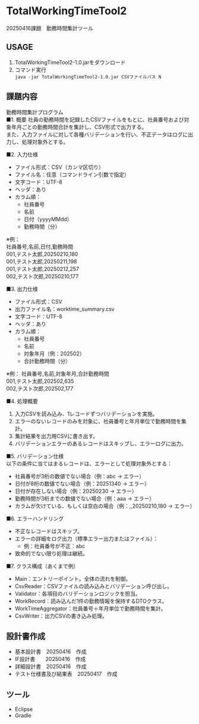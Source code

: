 # TotalWorkingTimeTool2
20250416課題　勤務時間集計ツール

## USAGE
1. TotalWorkingTimeTool2-1.0.jarをダウンロード
1. コマンド実行  
`java -jar TotalWorkingTimeTool2-1.0.jar CSVファイルパス N`

## 課題内容
勤務時間集計プログラム  
■1. 概要
社員の勤務時間を記録したCSVファイルをもとに、社員番号および対象年月ごとの勤務時間合計を集計し、CSV形式で出力する。  
また、入力ファイルに対して各種バリデーションを行い、不正データはログに出力し、処理対象外とする。
  
■2. 入力仕様
- ファイル形式：CSV（カンマ区切り）
- ファイル名：任意（コマンドライン引数で指定）
- 文字コード：UTF-8
- ヘッダ：あり
- カラム順：
  - 社員番号
  - 名前
  - 日付（yyyyMMdd）
  - 勤務時間（分）
  
※例：  
社員番号,名前,日付,勤務時間  
001,テスト太郎,20250210,180  
001,テスト太郎,20250211,198  
001,テスト太郎,20250212,257  
002,テスト次郎,20250210,177  
  
■3. 出力仕様
- ファイル形式：CSV
- 出力ファイル名：worktime_summary.csv
- 文字コード：UTF-8
- ヘッダ：あり
- カラム順：
  - 社員番号
  - 名前
  - 対象年月（例：202502）
  - 合計勤務時間（分）
  
※例：
社員番号,名前,対象年月,合計勤務時間  
001,テスト太郎,202502,635  
002,テスト次郎,202502,177  
  
■4. 処理概要  
1. 入力CSVを読み込み、1レコードずつバリデーションを実施。
2. エラーのないレコードのみを対象に、社員番号と年月単位で勤務時間を集計。
3. 集計結果を出力用CSVに書き出す。
4. バリデーションエラーのあるレコードはスキップし、エラーログに出力。
  
■5. バリデーション仕様  
以下の条件に当てはまるレコードは、エラーとして処理対象外とする：
- 社員番号が3桁の数値でない場合（例：abc → エラー）
- 日付が8桁の数値でない場合（例：20251340 → エラー）
- 日付が存在しない場合（例：20250230 → エラー）
- 勤務時間が3桁までの数値でない場合（例：aaa → エラー）
- カラムが欠けている、もしくは空白の場合（例：,,20250210,180 → エラー）
  
■6. エラーハンドリング  
- 不正なレコードはスキップ。
- エラーの詳細をログ出力（標準エラー出力またはファイル）：
  - 例：社員番号が不正：abc
- 致命的でない限り処理は継続。
  
■7. クラス構成（あくまで例）  
- Main：エントリーポイント。全体の流れを制御。
- CsvReader：CSVファイルの読み込みとバリデーション呼び出し。
- Validator：各項目のバリデーションロジックを担当。
- WorkRecord：読み込んだ1件の勤務情報を保持するDTOクラス。
- WorkTimeAggregator：社員番号＋年月単位で勤務時間を集計。
- CsvWriter：出力CSVの書き込み処理。

## 設計書作成
- 基本設計書　20250416　作成
- IF設計書　　20250416　作成
- 詳細設計書　20250416　作成
- テスト仕様書及び結果表　20250417　作成
## ツール
 - Eclipse
 - Gradle
